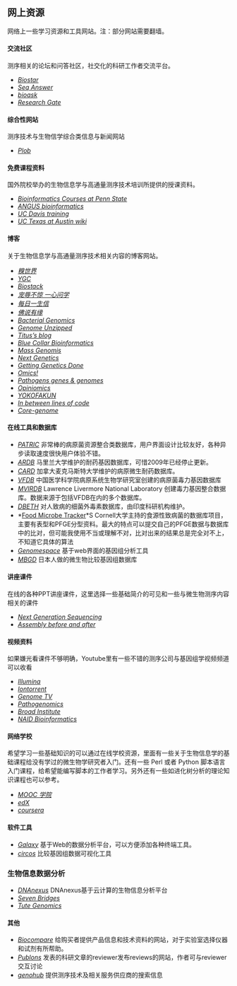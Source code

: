 ## 网上资源

网络上一些学习资源和工具网站。注：部分网站需要翻墙。

#### 交流社区

测序相关的论坛和问答社区，社交化的科研工作者交流平台。

* *[Biostar](https://www.biostars.org/)*
* *[Seq Answer](http://seqanswers.com/forums/index.php)*
* *[bioask](http://www.bioask.net/)*
* *[Research Gate](https://www.researchgate.net/)*

#### 综合性网站

测序技术与生物信学综合类信息与新闻网站

* *[Plob](http://www.plob.org/)*

#### 免费课程资料

国外院校举办的生物信息学与高通量测序技术培训所提供的授课资料。

* *[Bioinformatics Courses at Penn State](http://www.personal.psu.edu/iua1/lectures.html)*
* *[ANGUS bioinformatics](http://angus.readthedocs.org/en/2014/)*
* *[UC Davis training](http://training.bioinformatics.ucdavis.edu/)*
* *[UC Texas at Austin wiki](https://wikis.utexas.edu/display/bioiteam/Home)*

#### 博客

关于生物信息学与高通量测序技术相关内容的博客网站。

* *[糗世界](http://pgfe.umassmed.edu/ou/)*
* *[YGC](http://ygc.name/)*
* *[Biostack](http://www.biostack.org/)*
* *[宠辱不惊 一心问学](http://www.chenlianfu.com/)*
* *[每日一生信](http://blog.sina.com.cn/tiehan1990)*
* *[佛说有缘](http://jch100.cool.blog.163.com/blog/)*
* *[Bacterial Genomics](http://bacpathgenomics.wordpress.com/)*
* *[Genome Unzipped](http://www.genomesunzipped.org/)*
* *[Titus’s blog](http://ivory.idyll.org/blog/)*
* *[Blue Collar Bioinformatics](http://bcbio.wordpress.com/)*
* *[Mass Genomis](http://massgenomics.org/)*
* *[Next Genetics](http://blog.nextgenetics.net/)*
* *[Getting Genetics Done](http://gettinggeneticsdone.blogspot.com/)*
* *[Omics!](http://omicsomics.blogspot.com/)*
* *[Pathogens genes & genomes](http://pathogenomics.bham.ac.uk/blog/)*
* *[Opiniomics](http://biomickwatson.wordpress.com/)*
* *[YOKOFAKUN](http://plindenbaum.blogspot.com/)*
* *[In between lines of code](https://flxlexblog.wordpress.com/)*
* *[Core-genome](http://core-genomics.blogspot.com/)*

#### 在线工具和数据库

* *[PATRIC](http://patricbrc.vbi.vt.edu/)* 非常棒的病原菌资源整合类数据库，用户界面设计比较友好，各种异步读取速度很快用户体验不错。
* *[ARDB](http://ardb.cbcb.umd.edu/)* 马里兰大学维护的耐药基因数据库，可惜2009年已经停止更新。
* *[CARD](http://arpcard.mcmaster.ca/)* 加拿大麦克马斯特大学维护的病原微生耐药数据库。
* *[VFDB](http://www.mgc.ac.cn/VFs/main.htm)* 中国医学科学院病原系统生物学研究室创建的病原菌毒力基因数据库
* *[MVIRDB](http://mvirdb.llnl.gov/)* Lawrence Livermore National Laboratory 创建毒力基因整合数据库。数据来源于包括VFDB在内的多个数据库。
* *[DBETH](http://www.hpppi.iicb.res.in/btox/About_DBETH.html)* 对人致病的细菌外毒素数据库，由印度科研机构维护。
* *[Food Microbe Tracker](http://www.foodmicrobetracker.com/login/login.aspx)*S Cornell大学主持的食源性致病菌的数据库项目，主要有表型和PFGE分型资料。最大的特点可以提交自己的PFGE数据与数据库中的比对，但可能我使用不当或理解不对，比对出来的结果总是完全对不上，不知道它具体的算法
* *[Genomespace](http://www.genomespace.org/)* 基于web界面的基因组分析工具
* *[MBGD](http://mbgd.genome.ad.jp/)* 日本人做的微生物比较基因组数据库

#### 讲座课件

在线的各种PPT讲座课件，这里选择一些基础简介的可见和一些与微生物测序内容相关的课件

* *[Next Generation Sequencing](http://www.slideshare.net/suryasaha/sequencing-32243702)*
* *[Assembly before and after](http://www.slideshare.net/flxlex/assembly-before-and-after)*

#### 视频资料

如果嫌光看课件不够明确，Youtube里有一些不错的测序公司与基因组学视频频道可以收看

* *[Illumina](https://www.youtube.com/channel/UCxWMU29FF4kIG8YmQf6Zv0g)*
* *[Iontorrent](https://www.youtube.com/channel/UCmZQ-P0dCwd1eOZtMuQrQGg)*
* *[Genome TV](https://www.youtube.com/user/GenomeTV)*
* *[Pathogenomics](https://www.youtube.com/channel/UCa2HSyCToFAAqQlKmd5-l8g)*
* *[Broad Institute](https://www.youtube.com/channel/UCv4IbnP9j9RC_aZAs8wqdeQ)*
* *[NAID Bioinformatics](https://www.youtube.com/channel/UC4xRg9e4mrYBZQUDUhBHNiQ)*

#### 网络学校

希望学习一些基础知识的可以通过在线学校资源，里面有一些关于生物信息学的基础课程给没有学过的微生物学研究者入门。还有一些 Perl 或者 Python 脚本语言入门课程，给希望能编写脚本的工作者学习。另外还有一些如进化树分析的理论知识课程也可以参考。

* *[MOOC 学院](http://mooc.guokr.com/)*
* *[edX](https://www.edx.org/)*
* *[coursera](https://www.coursera.org/)*

#### 软件工具

* *[Galaxy](http://www.galaxy.org)* 基于Web的数据分析平台，可以方便添加各种终端工具。
* *[circos](http://circos.ca)* 比较基因组数据可视化工具

### 生物信息数据分析

* *[DNAnexus](https://platform.dnanexus.com/)* DNAnexus基于云计算的生物信息分析平台
* *[Seven Bridges](https://www.sbgenomics.com)*
* *[Tute Genomics](http://tutegenomics.com/)*

#### 其他

* *[Biocompare](http://www.biocompare.com/)* 给购买者提供产品信息和技术资料的网站，对于实验室选择仪器和试剂有所帮助。
* *[Publons](https://publons.com)* 发表的科研文章的reviewer发布reviews的网站，作者可与reviewer交互讨论
* *[genohub](https://genohub.com/)* 提供测序技术及相关服务供应商的搜索信息
